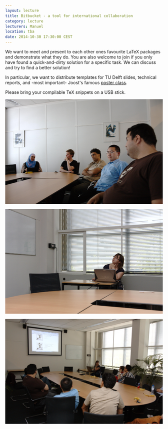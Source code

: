 ```yaml
---
layout: lecture
title: Bitbucket - a tool for international collaboration
category: lecture
lecturers: Manuel
location: tba
date: 2014-10-30 17:30:00 CEST
---
```


We want to meet and present to each other ones favourite LaTeX packages and demonstrate what they do. You are also welcome to join if you only have found a quick-and-dirty solution for a specific task. We can discuss and try to find a better solution!

In particular, we want to distribute templates for TU Delft slides, technical reports, and -most important- Joost's famous [poster class].

Please bring your compilable TeX snippets on a USB stick.

[poster class]: https://github.com/joostvanzwieten/tudelft-poster

![photo of presentation](/images/2014-04-29-LaTeX/0001.jpg)

![photo of presentation](/images/2014-04-29-LaTeX/0002.jpg)

![photo of presentation](/images/2014-04-29-LaTeX/0003.jpg)
